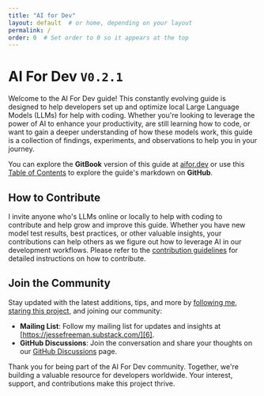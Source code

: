 ```yaml
---
title: "AI for Dev"
layout: default  # or home, depending on your layout
permalink: /
order: 0  # Set order to 0 so it appears at the top
---
```


# AI For Dev `V0.2.1` 

Welcome to the AI For Dev guide! This constantly evolving guide is designed to help developers set up and optimize local Large Language Models (LLMs) for help with coding. Whether you're looking to leverage the power of AI to enhance your productivity, are still learning how to code, or want to gain a deeper understanding of how these models work, this guide is a collection of findings, experiments, and observations to help you in your journey.

You can explore the **GitBook** version of this guide at [aifor.dev][1] or use this [Table of Contents][2] to explore the guide's markdown on **GitHub**.

## How to Contribute

I invite anyone who's LLMs online or locally to help with coding to contribute and help grow and improve this guide. Whether you have new model test results, best practices, or other valuable insights, your contributions can help others as we figure out how to leverage AI in our development workflows. Please refer to the [contribution guidelines][3] for detailed instructions on how to contribute.

## Join the Community

Stay updated with the latest additions, tips, and more by [following me][4], [staring this project,][5] and joining our community:
- **Mailing List**: Follow my mailing list for updates and insights at [https://jessefreeman.substack.com/][6].
- **GitHub Discussions**: Join the conversation and share your thoughts on our [GitHub Discussions][7] page.

Thank you for being part of the AI For Dev community. Together, we're building a valuable resource for developers worldwide. Your interest, support, and contributions make this project thrive.

[1]:	https://jesse-freeman.gitbook.io/ai-for-dev/
[2]:	SUMMARY.md
[3]:	CONTRIBUTING.md
[4]:	https://github.com/jessefreeman
[5]:	https://github.com/jessefreeman/ai-for-dev
[6]:	https://jessefreeman.substack.com/
[7]:	https://github.com/jessefreeman/ai-for-dev/discussions